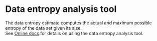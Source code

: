 # Data entropy analysis tool

The data entropy estimate computes the actual and maximum possible entropy of the data set given its size.  
See [Online docs](http://docs.gridlabd.us/index.html?owner=dchassin&project=data_entropy&branch=master&folder=&doc=/README.md) for details on using the data entropy analysis tool.
